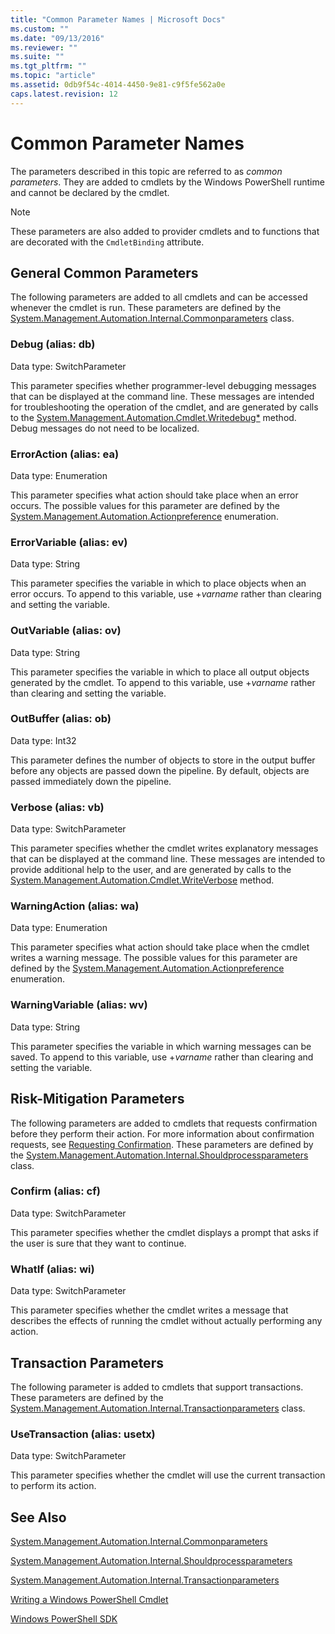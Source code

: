 ```yaml
---
title: "Common Parameter Names | Microsoft Docs"
ms.custom: ""
ms.date: "09/13/2016"
ms.reviewer: ""
ms.suite: ""
ms.tgt_pltfrm: ""
ms.topic: "article"
ms.assetid: 0db9f54c-4014-4450-9e81-c9f5fe562a0e
caps.latest.revision: 12
---
```

# Common Parameter Names

The parameters described in this topic are referred to as *common parameters*. They are added to cmdlets by the Windows PowerShell runtime and cannot be declared by the cmdlet.

> [!NOTE]
> These parameters are also added to provider cmdlets and to functions that are decorated with the `CmdletBinding` attribute.

## General Common Parameters

The following parameters are added to all cmdlets and can be accessed whenever the cmdlet is run. These parameters are defined by the [System.Management.Automation.Internal.Commonparameters](/dotnet/api/System.Management.Automation.Internal.CommonParameters) class.

### Debug (alias: db)

Data type: SwitchParameter

This parameter specifies whether programmer-level debugging messages that can be displayed at the command line. These messages are intended for troubleshooting the operation of the cmdlet, and are generated by calls to the [System.Management.Automation.Cmdlet.Writedebug*](/dotnet/api/System.Management.Automation.Cmdlet.WriteDebug) method. Debug messages do not need to be localized.

### ErrorAction (alias: ea)

Data type: Enumeration

This parameter specifies what action should take place when an error occurs. The possible values for this parameter are defined by the [System.Management.Automation.Actionpreference](/dotnet/api/System.Management.Automation.ActionPreference) enumeration.

### ErrorVariable (alias: ev)

Data type: String

This parameter specifies the variable in which to place objects when an error occurs. To append to this variable, use +*varname* rather than clearing and setting the variable.

### OutVariable (alias: ov)

Data type: String

This parameter specifies the variable in which to place all output objects generated by the cmdlet. To append to this variable, use +*varname* rather than clearing and setting the variable.

### OutBuffer (alias: ob)

Data type: Int32

This parameter defines the number of objects to store in the output buffer before any objects are passed down the pipeline. By default, objects are passed immediately down the pipeline.

### Verbose (alias: vb)

Data type: SwitchParameter

This parameter specifies whether the cmdlet writes explanatory messages that can be displayed at the command line. These messages are intended to provide additional help to the user, and are generated by calls to the [System.Management.Automation.Cmdlet.WriteVerbose](/dotnet/api/System.Management.Automation.Cmdlet.WriteVerbose) method.

### WarningAction (alias: wa)

Data type: Enumeration

This parameter specifies what action should take place when the cmdlet writes a warning message. The possible values for this parameter are defined by the [System.Management.Automation.Actionpreference](/dotnet/api/System.Management.Automation.ActionPreference) enumeration.

### WarningVariable (alias: wv)

Data type: String

This parameter specifies the variable in which warning messages can be saved. To append to this variable, use +*varname* rather than clearing and setting the variable.

## Risk-Mitigation Parameters

The following parameters are added to cmdlets that requests confirmation before they perform their action. For more information about confirmation requests, see [Requesting Confirmation](./requesting-confirmation-from-cmdlets.md). These parameters are defined by the [System.Management.Automation.Internal.Shouldprocessparameters](/dotnet/api/System.Management.Automation.Internal.ShouldProcessParameters) class.

### Confirm (alias: cf)

Data type: SwitchParameter

This parameter specifies whether the cmdlet displays a prompt that asks if the user is sure that they want to continue.

### WhatIf (alias: wi)

Data type: SwitchParameter

This parameter specifies whether the cmdlet writes a message that describes the effects of running the cmdlet without actually performing any action.

## Transaction Parameters

The following parameter is added to cmdlets that support transactions. These parameters are defined by the [System.Management.Automation.Internal.Transactionparameters](/dotnet/api/System.Management.Automation.Internal.TransactionParameters) class.

### UseTransaction (alias: usetx)

Data type: SwitchParameter

This parameter specifies whether the cmdlet will use the current transaction to perform its action.

## See Also

[System.Management.Automation.Internal.Commonparameters](/dotnet/api/System.Management.Automation.Internal.CommonParameters)

[System.Management.Automation.Internal.Shouldprocessparameters](/dotnet/api/System.Management.Automation.Internal.ShouldProcessParameters)

[System.Management.Automation.Internal.Transactionparameters](/dotnet/api/System.Management.Automation.Internal.TransactionParameters)

[Writing a Windows PowerShell Cmdlet](./writing-a-windows-powershell-cmdlet.md)

[Windows PowerShell SDK](../windows-powershell-reference.md)
